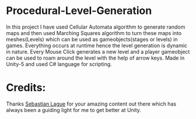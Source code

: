 # Procedural-Level-Generation
In this project I have used Cellular Automata algorithm to generate random maps and then used Marching Squares algorithm to turn these maps into meshes(Levels) which can be used as gameobjects(stages or levels) in games. Everything occurs at runtime hence the level generation is dynamic in nature.
Every Mouse Click generates a new level and a player gameobject can be used to roam around the level with the help of arrow keys.
Made in Unity-5 and used C# language for scripting.

# Credits:
Thanks [Sebastian Lague](https://www.youtube.com/user/Cercopithecan) for your amazing content out there which has always been a guiding light for me to get better at Unity.

